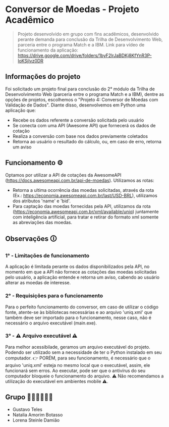# Conversor de Moedas - Projeto Acadêmico
> Projeto desenvolvido em grupo com fins acadêmicos, desenvolvido perante demanda para conclusão da Trilha de Desenvolvimento Web, parceria entre o programa Match e a IBM.
> Link para vídeo de funcionamento da aplicação: https://drive.google.com/drive/folders/1byF2lrJaBDKj8KfYnR3P-loKSjIvz0DR

## Informações do projeto
Foi solicitado um projeto final para conclusão do 2° módulo da Trilha de Desenvolvimento Web (parceria entre o programa Match e a IBM), dentre as opções de projetos, escolhemos o "Projeto 4: Conversor de Moedas com Validação de Dados".
Diante disso, desenvolvemos em Python uma aplicação que:
- Recebe os dados referente a conversão solicitada pelo usuário
- Se conecta com uma API (Awesome API) que fornecerá os dados de cotação
- Realiza a conversão com base nos dados previamente coletados
- Retorna ao usuário o resultado do cálculo, ou, em caso de erro, retorna um aviso

## Funcionamento ⚙️
Optamos por utilizar a API de cotações da AwesomeAPI (https://docs.awesomeapi.com.br/api-de-moedas). 
Utilizamos as rotas: 
- Retorna a ultima ocorrência das moedas solicitadas, através da rota (Ex.: https://economia.awesomeapi.com.br/last/USD-BRL), utilizamos dos atributos 'name' e 'bid'.
- Para captação das moedas fornecidas pela API, utilizamos da rota (https://economia.awesomeapi.com.br/xml/available/uniq) juntamente com inteligência artificial, para tratar e retirar do formato xml somente as abreviações das moedas.

## Observações 🛈
### 1° - Limitações de funcionamento
A aplicação é limitada perante os dados disponibilizados pela API, no momento em que a API não fornece as cotações das moedas solicitadas pelo usuário, a aplicação entende e retorna um aviso, cabendo ao usuário alterar as moedas de interesse.
### 2° - Requisições para o funcionamento
Para o perfeito funcionamento do conversor, em caso de utilizar o código fonte, atente-se às bibliotecas necessárias e ao arquivo 'uniq.xml' que também deve ser importado para o funcionamento, nesse caso, não é necessário o arquivo executável (main.exe).
### 3° - ⚠️ Arquivo executável ⚠️
Para melhor acessibilade, geramos um arquivo executável do projeto. Podendo ser utilizado sem a necessidade de ter o Python instalado em seu computador. 👉 PORÉM, para seu funcionamento, é necessário que o arquivo 'uniq.xml' esteja no mesmo local que o executável,
assim, ele funcionará sem erros. Ao executar, pode ser que o antivírus do seu computador bloqueie o funcionamento do arquivo. ⚠️ Não recomendamos a utilização do executável em ambientes mobile ⚠️.

## Grupo 🧑🧑👩👩👩👩
- Gustavo Teles
- Natalia Amorim Botasso
- Lorena Steinle Damião
